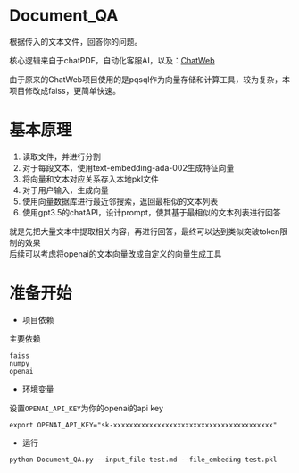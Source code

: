 # Document_QA

根据传入的文本文件，回答你的问题。

核心逻辑来自于chatPDF，自动化客服AI，以及：[ChatWeb](https://github.com/SkywalkerDarren/chatWeb)

由于原来的ChatWeb项目使用的是pqsql作为向量存储和计算工具，较为复杂，本项目修改成faiss，更简单快速。


# 基本原理

1. 读取文件，并进行分割
2. 对于每段文本，使用text-embedding-ada-002生成特征向量
3. 将向量和文本对应关系存入本地pkl文件
4. 对于用户输入，生成向量
5. 使用向量数据库进行最近邻搜索，返回最相似的文本列表
6. 使用gpt3.5的chatAPI，设计prompt，使其基于最相似的文本列表进行回答

就是先把大量文本中提取相关内容，再进行回答，最终可以达到类似突破token限制的效果  
后续可以考虑将openai的文本向量改成自定义的向量生成工具

# 准备开始

- 项目依赖

主要依赖
```
faiss
numpy
openai
```

- 环境变量

设置`OPENAI_API_KEY`为你的openai的api key

```shell
export OPENAI_API_KEY="sk-xxxxxxxxxxxxxxxxxxxxxxxxxxxxxxxxxxxxxxxx"
```

- 运行

```
python Document_QA.py --input_file test.md --file_embeding test.pkl
```